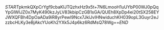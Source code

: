 $START$pkmkQXpCrYgf9cbaKIJTQzhxHz9x5t+7N6LmooH1uUYbP00WJ0pQqYpGlWlJZ0x7MyK490kzJyLV83kbipCzGB1sGA/QUEh8XpDp4ei20tSX258EYJWXQFBh4DpOaADa9iR8yrPewI9Ncx7JklJvIHNwiduchKH039opL3Guyr2eJzzbcHLKy3eBjAkcYUoKh2YXk5J4p6kz6RdMsQ78Wg==$END$